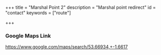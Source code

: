 +++
title = "Marshal Point 2"
description = "Marshal point redirect"
id = "contact"
keywords = ["route"]

+++

<script>
    window.location = 'https://www.google.com/maps/search/53.66934,+-1.6617';
</script>

### Google Maps Link

https://www.google.com/maps/search/53.66934,+-1.6617

